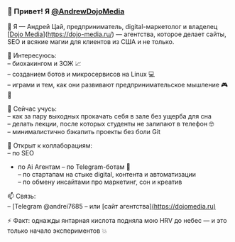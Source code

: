 ### 👋 Привет! Я [@AndrewDojoMedia](https://github.com/AndrewDojoMedia)

🚀 Я — Андрей Цай, предприниматель, digital-маркетолог и владелец [[Dojo Media](https://dojomedia.ru)](https://dojo-media.ru/) — агентства, которое делает сайты, SEO и всякие магии для клиентов из США и не только.

👀 Интересуюсь:  
– биохакингом и ЗОЖ 📈  
– созданием ботов и микросервисов на Linux 💻  
– играми и тем, как они развивают предпринимательское мышление 🎮🧠  

🌱 Сейчас учусь:  
– как за пару выходных прокачать себя в зале без ущерба для сна  
– делать лекции, после которых студенты не залипают в телефон 🤓  
– минималистично бэкапить проекты без боли Git  

💞️ Открыт к коллаборациям:  
– по SEO
- по Ai Агентам
– по Telegram-ботам 🤖  
– по стартапам на стыке digital, контента и автоматизации  
– по обмену инсайтами про маркетинг, сон и креатив  

📫 Связь:  
– [Telegram @andrei7685
– или [сайт агентства][(https://dojomedia.ru)  ](https://dojo-media.ru/)



⚡ Факт: однажды янтарная кислота подняла мою HRV до небес — и это только начало экспериментов 💥  

<!---
AndrewDojoMedia/AndrewDojoMedia is a ✨ special ✨ repository because its `README.md` (this file) appears on your GitHub profile.
You can click the Preview link to take a look at your changes.
--->

